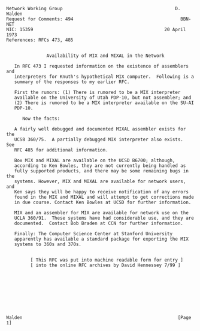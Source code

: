     Network Working Group                                          D. Walden
    Request for Comments: 494                                        BBN-NET
    NIC: 15359                                                 20 April 1973
    References: RFCs 473, 485


                   Availability of MIX and MIXAL in the Network

       In RFC 473 I requested information on the existence of assemblers and
       interpreters for Knuth's hypothetical MIX computer.  Following is a
       summary of the responses to my earlier RFC.

       First the rumors: (1) There is rumored to be a MIX interpreter
       available on the University of Utah PDP-10, but not assembler; and
       (2) There is rumored to be a MIX interpreter available on the SU-AI
       PDP-10.

          Now the facts:

       A fairly well debugged and documented MIXAL assembler exists for the
       UCSB 360/75.  A partially debugged MIX interpreter also exists.  See
       RFC 485 for additional information.

       Box MIX and MIXAL are available on the UCSD B6700; although,
       according to Ken Bowles, they are not currently being handled as
       fully supported products, and there may be some remaining bugs in the
       systems. However, MIX and MIXAL are available for network users, and
       Ken says they will be happy to receive notification of any errors
       found in the MIX and MIXAL and will attempt to get corrections made
       in due course. Contact Ken Bowles at UCSD for further information.

       MIX and an assembler for MIX are available for network use on the
       UCLA 360/91.  These systems have had considerable use, and they are
       documented.  Contact Bob Braden at CCN for further information.

       Finally: The Computer Science Center at Stanford University
       apparently has available a standard package for exporting the MIX
       systems to 360s and 370s.


             [ This RFC was put into machine readable form for entry ]
             [ into the online RFC archives by David Hennessey 7/99 ]









    Walden                                                          [Page 1]
